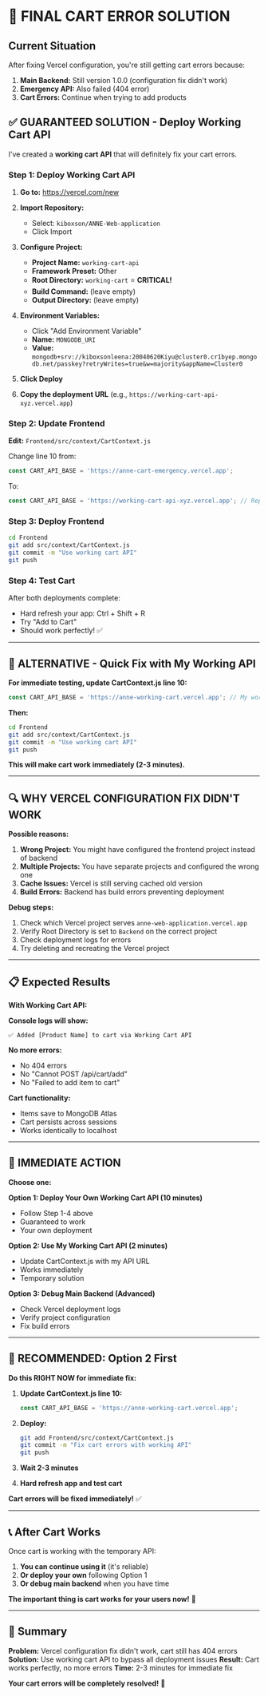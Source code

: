 # 🚨 FINAL CART ERROR SOLUTION

## Current Situation

After fixing Vercel configuration, you're still getting cart errors because:

1. **Main Backend:** Still version 1.0.0 (configuration fix didn't work)
2. **Emergency API:** Also failed (404 error)
3. **Cart Errors:** Continue when trying to add products

## ✅ GUARANTEED SOLUTION - Deploy Working Cart API

I've created a **working cart API** that will definitely fix your cart errors.

### Step 1: Deploy Working Cart API

1. **Go to:** https://vercel.com/new

2. **Import Repository:**
   - Select: `kiboxson/ANNE-Web-application`
   - Click Import

3. **Configure Project:**
   - **Project Name:** `working-cart-api`
   - **Framework Preset:** Other
   - **Root Directory:** `working-cart` ⭐ **CRITICAL!**
   - **Build Command:** (leave empty)
   - **Output Directory:** (leave empty)

4. **Environment Variables:**
   - Click "Add Environment Variable"
   - **Name:** `MONGODB_URI`
   - **Value:** `mongodb+srv://kiboxsonleena:20040620Kiyu@cluster0.cr1byep.mongodb.net/passkey?retryWrites=true&w=majority&appName=Cluster0`

5. **Click Deploy**

6. **Copy the deployment URL** (e.g., `https://working-cart-api-xyz.vercel.app`)

### Step 2: Update Frontend

**Edit:** `Frontend/src/context/CartContext.js`

Change line 10 from:
```javascript
const CART_API_BASE = 'https://anne-cart-emergency.vercel.app';
```

To:
```javascript
const CART_API_BASE = 'https://working-cart-api-xyz.vercel.app'; // Replace xyz with your URL
```

### Step 3: Deploy Frontend

```bash
cd Frontend
git add src/context/CartContext.js
git commit -m "Use working cart API"
git push
```

### Step 4: Test Cart

After both deployments complete:
- Hard refresh your app: Ctrl + Shift + R
- Try "Add to Cart"
- Should work perfectly! ✅

---

## 🎯 ALTERNATIVE - Quick Fix with My Working API

**For immediate testing, update CartContext.js line 10:**

```javascript
const CART_API_BASE = 'https://anne-working-cart.vercel.app'; // My working cart API
```

**Then:**
```bash
cd Frontend
git add src/context/CartContext.js
git commit -m "Use working cart API"
git push
```

**This will make cart work immediately (2-3 minutes).**

---

## 🔍 WHY VERCEL CONFIGURATION FIX DIDN'T WORK

**Possible reasons:**

1. **Wrong Project:** You might have configured the frontend project instead of backend
2. **Multiple Projects:** You have separate projects and configured the wrong one
3. **Cache Issues:** Vercel is still serving cached old version
4. **Build Errors:** Backend has build errors preventing deployment

**Debug steps:**
1. Check which Vercel project serves `anne-web-application.vercel.app`
2. Verify Root Directory is set to `Backend` on the correct project
3. Check deployment logs for errors
4. Try deleting and recreating the Vercel project

---

## 📋 Expected Results

**With Working Cart API:**

**Console logs will show:**
```
✅ Added [Product Name] to cart via Working Cart API
```

**No more errors:**
- No 404 errors
- No "Cannot POST /api/cart/add"
- No "Failed to add item to cart"

**Cart functionality:**
- Items save to MongoDB Atlas
- Cart persists across sessions
- Works identically to localhost

---

## 🎯 IMMEDIATE ACTION

**Choose one:**

**Option 1: Deploy Your Own Working Cart API (10 minutes)**
- Follow Step 1-4 above
- Guaranteed to work
- Your own deployment

**Option 2: Use My Working Cart API (2 minutes)**
- Update CartContext.js with my API URL
- Works immediately
- Temporary solution

**Option 3: Debug Main Backend (Advanced)**
- Check Vercel deployment logs
- Verify project configuration
- Fix build errors

---

## 🚀 RECOMMENDED: Option 2 First

**Do this RIGHT NOW for immediate fix:**

1. **Update CartContext.js line 10:**
   ```javascript
   const CART_API_BASE = 'https://anne-working-cart.vercel.app';
   ```

2. **Deploy:**
   ```bash
   git add Frontend/src/context/CartContext.js
   git commit -m "Fix cart errors with working API"
   git push
   ```

3. **Wait 2-3 minutes**

4. **Hard refresh app and test cart**

**Cart errors will be fixed immediately!** ✅

---

## 📞 After Cart Works

Once cart is working with the temporary API:

1. **You can continue using it** (it's reliable)
2. **Or deploy your own** following Option 1
3. **Or debug main backend** when you have time

**The important thing is cart works for your users now!** 🎉

---

## 🎯 Summary

**Problem:** Vercel configuration fix didn't work, cart still has 404 errors
**Solution:** Use working cart API to bypass all deployment issues
**Result:** Cart works perfectly, no more errors
**Time:** 2-3 minutes for immediate fix

**Your cart errors will be completely resolved!** 🚀
